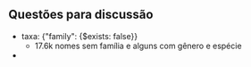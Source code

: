 ## Questões para discussão

* taxa: {"family": {$exists: false}}
  * 17.6k nomes sem família e alguns com gênero e espécie
* 